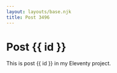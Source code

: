 ```yaml
---
layout: layouts/base.njk
title: Post 3496
---
```


# Post {{ id }}

This is post {{ id }} in my Eleventy project.
